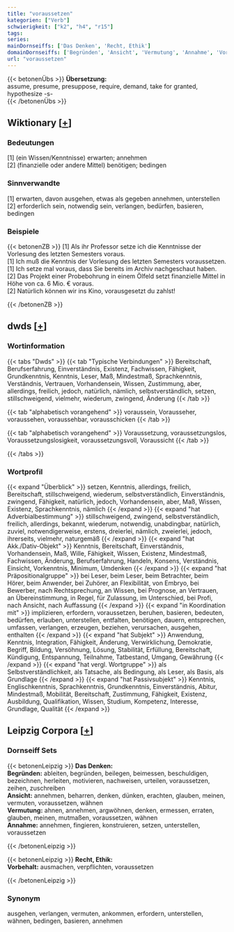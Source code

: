 ```yaml
---
title: "voraussetzen"
kategorien: ["Verb"]
schwierigkeit: ["k2", "h4", "r15"]
tags:
series:
mainDornseiffs: ['Das Denken', 'Recht, Ethik']
domainDornseiffs: ['Begründen', 'Ansicht', 'Vermutung', 'Annahme', 'Vorbehalt']
url: "voraussetzen"
---
```


{{< betonenÜbs >}}
**Übersetzung:**  
assume, presume, presuppose, require, demand, take for granted, hypothesize -s-  
{{< /betonenÜbs >}}

## Wiktionary [[+](https://de.wiktionary.org/wiki/voraussetzen)]

### Bedeutungen
[1] (ein Wissen/Kenntnisse) erwarten; annehmen  
[2] (finanzielle oder andere Mittel) benötigen; bedingen  

### Sinnverwandte
[1] erwarten, davon ausgehen, etwas als gegeben annehmen, unterstellen  
[2] erforderlich sein, notwendig sein, verlangen, bedürfen, basieren, bedingen  

### Beispiele
{{< betonenZB >}}
[1] Als ihr Professor setze ich die Kenntnisse der Vorlesung des letzten Semesters voraus.  
[1] Ich muß die Kenntnis der Vorlesung des letzten Semesters voraussetzen.  
[1] Ich setze mal voraus, dass Sie bereits im Archiv nachgeschaut haben.  
[2] Das Projekt einer Probebohrung in einem Ölfeld setzt finanzielle Mittel in Höhe von ca. 6 Mio. € voraus.  
[2] Natürlich können wir ins Kino, vorausgesetzt du zahlst!  

{{< /betonenZB >}}


## dwds [[+](https://www.dwds.de/wb/voraussetzen)]

### Wortinformation
{{< tabs "Dwds" >}}
{{< tab "Typische Verbindungen" >}}
Bereitschaft, Berufserfahrung, Einverständnis, Existenz, Fachwissen, Fähigkeit, Grundkenntnis, Kenntnis, Leser, Maß, Mindestmaß, Sprachkenntnis, Verständnis, Vertrauen, Vorhandensein, Wissen, Zustimmung, aber, allerdings, freilich, jedoch, natürlich, nämlich, selbstverständlich, setzen, stillschweigend, vielmehr, wiederum, zwingend, Änderung
{{< /tab >}}

{{< tab "alphabetisch vorangehend" >}}
voraussein, Vorausseher, voraussehen, voraussehbar, vorausschicken
{{< /tab >}}

{{< tab "alphabetisch vorangehend" >}}
Voraussetzung, voraussetzungslos, Voraussetzungslosigkeit, voraussetzungsvoll, Voraussicht
{{< /tab >}}

{{< /tabs >}}

### Wortprofil
{{< expand "Überblick" >}} setzen, Kenntnis, allerdings, freilich, Bereitschaft, stillschweigend, wiederum, selbstverständlich, Einverständnis, zwingend, Fähigkeit, natürlich, jedoch, Vorhandensein, aber, Maß, Wissen, Existenz, Sprachkenntnis, nämlich {{< /expand >}}
{{< expand "hat Adverbialbestimmung" >}} stillschweigend, zwingend, selbstverständlich, freilich, allerdings, bekannt, wiederum, notwendig, unabdingbar, natürlich, zuviel, notwendigerweise, erstens, dreierlei, nämlich, zweierlei, jedoch, ihrerseits, vielmehr, naturgemäß {{< /expand >}}
{{< expand "hat Akk./Dativ-Objekt" >}} Kenntnis, Bereitschaft, Einverständnis, Vorhandensein, Maß, Wille, Fähigkeit, Wissen, Existenz, Mindestmaß, Fachwissen, Änderung, Berufserfahrung, Handeln, Konsens, Verständnis, Einsicht, Vorkenntnis, Minimum, Umdenken {{< /expand >}}
{{< expand "hat Präpositionalgruppe" >}} bei Leser, beim Leser, beim Betrachter, beim Hörer, beim Anwender, bei Zuhörer, an Flexibilität, von Embryo, bei Bewerber, nach Rechtsprechung, an Wissen, bei Prognose, an Vertrauen, an Übereinstimmung, in Regel, für Zulassung, im Unterschied, bei Profi, nach Ansicht, nach Auffassung {{< /expand >}}
{{< expand "in Koordination mit" >}} implizieren, erfordern, voraussetzen, beruhen, basieren, bedeuten, bedürfen, erlauben, unterstellen, entfalten, benötigen, dauern, entsprechen, umfassen, verlangen, erzeugen, beziehen, verursachen, ausgehen, enthalten {{< /expand >}}
{{< expand "hat Subjekt" >}} Anwendung, Kenntnis, Integration, Fähigkeit, Änderung, Verwirklichung, Demokratie, Begriff, Bildung, Versöhnung, Lösung, Stabilität, Erfüllung, Bereitschaft, Kündigung, Entspannung, Teilnahme, Tatbestand, Umgang, Gewährung {{< /expand >}}
{{< expand "hat vergl. Wortgruppe" >}} als Selbstverständlichkeit, als Tatsache, als Bedingung, als Leser, als Basis, als Grundlage {{< /expand >}}
{{< expand "hat Passivsubjekt" >}} Kenntnis, Englischkenntnis, Sprachkenntnis, Grundkenntnis, Einverständnis, Abitur, Mindestmaß, Mobilität, Bereitschaft, Zustimmung, Fähigkeit, Existenz, Ausbildung, Qualifikation, Wissen, Studium, Kompetenz, Interesse, Grundlage, Qualität {{< /expand >}}

## Leipzig Corpora [[+](https://corpora.uni-leipzig.de/en/res?word=voraussetzen&corpusId=deu_newscrawl-public_2018)]

### Dornseiff Sets
{{< betonenLeipzig >}}
**Das Denken:**  
**Begründen:** ableiten, begründen, beilegen, beimessen, beschuldigen, bezeichnen, herleiten, motivieren, nachweisen, urteilen, voraussetzen, zeihen, zuschreiben  
**Ansicht:** annehmen, beharren, denken, dünken, erachten, glauben, meinen, vermuten, voraussetzen, wähnen  
**Vermutung:** ahnen, annehmen, argwöhnen, denken, ermessen, erraten, glauben, meinen, mutmaßen, voraussetzen, wähnen  
**Annahme:** annehmen, fingieren, konstruieren, setzen, unterstellen, voraussetzen  

{{< /betonenLeipzig >}}


{{< betonenLeipzig >}}
**Recht, Ethik:**  
**Vorbehalt:** ausmachen, verpflichten, voraussetzen  

{{< /betonenLeipzig >}}

### Synonym
ausgehen, verlangen, vermuten, ankommen, erfordern, unterstellen, wähnen, bedingen, basieren, annehmen

